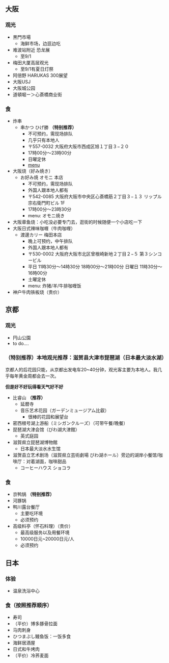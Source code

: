 ## 大阪
### 观光
- 黒門市場
    - 海鲜市场，边逛边吃
- 难波站附近 恐龙展
    - 至9/1
- 梅田大厦高层观光
    - 至9/1有夏日灯祭
- 阿倍野 HARUKAS 300展望
- 大阪USJ
- 大阪城公园
- 道頓堀ー＞心斎橋商业街


### 食
- 炸串
    - 串かつ ひげ勝 **（特别推荐）**
        - 不可预约，需现场排队
        - 几乎只有本地人
        - 〒557-0032 大阪府大阪市西成区旭１丁目３−２０
        - 17時00分～23時00分
        - 日曜定休
        - [menu](https://tabelog.com/osaka/A2701/A270406/27011973/dtlmenu/photo/)
- 大阪烧（好み焼き）
    - お好み焼 オモニ 本店
        - 不可预约，需现场排队
        - 外国人跟本地人都有
        - 〒542-0085 大阪府大阪市中央区心斎橋筋２丁目３−１３ リップル宗右衛門町ビル 1F
        - 17時00分～23時30分
        - menu: オモニ焼き
- 大阪章鱼烧：小吃没必要专门去，逛街的时候随便一个小店吃一下
- 大阪日式辣味咖喱（牛肉咖喱）
    - 渡邊カリー 梅田本店
        - 晚上可预约，中午排队
        - 外国人跟本地人都有
        - 〒530-0002 大阪府大阪市北区曾根崎新地２丁目２−５ 第３シンコービル
        - 平日 11時30分～14時30分 18時00分～21時00分 日曜日 11時30分～16時00分
        - 土曜定休
        - menu: 炸猪/羊/牛排咖喱饭
- 神户牛肉铁板烧（贵价）

## 京都
### 观光
- 円山公園
- to do....

###  （特别推荐）本地观光推荐：滋贺县大津市琵琶湖（日本最大淡水湖）
京都人的后花园只能，从京都出发电车20~40分钟，观光客主要为本地人。我几乎每年黄金周都会去一次。

**但是好不好玩得看天气好不好**
- 比睿山 **（推荐）**
    - 延暦寺
    - 音乐艺术花园（ガーデンミュージアム比叡）
        - 很棒的花园和展望台
- 密西根号湖上游船（ミシガンクルーズ）（可带午餐/晚餐）
- 琵琶湖大津会馆（びわ湖大津館）
    - 英式庭园
- 滋賀県立琵琶湖博物館
    - 日本最大淡水水生馆
- 滋贺县立艺术剧场（滋賀県立芸術劇場 びわ湖ホール）旁边的湖岸小餐馆/咖啡厅：对着湖面，咖啡甜品
    - コーヒーハウス ショコラ

### 食
- 京鸭锅 **（特别推荐）**
- 河豚锅
- 鸭川露台餐厅
    - 主要吃环境
    - 必须预约
- 高级料亭（怀石料理）（贵价）
    - 最高级服务以及用餐环境
    - 10000日元~20000日元/人
    - 必须预约

## 日本
### 体验
- 温泉洗浴中心

### 食（按照推荐顺序）
- 寿司
- （平价）博多豚骨拉面
- 马肉刺身
- ひつまぶし鳗鱼饭：一饭多食
- 海鲜居酒屋
- 日式和牛烤肉
- （平价）冷荞麦面